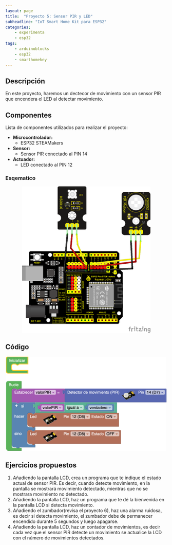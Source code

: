 ```yaml
---
layout: page
title:  "Proyecto 5: Sensor PIR y LED"
subheadline: "IoT Smart Home Kit para ESP32"
categories:
    - experimenta
    - esp32
tags:
    - arduinoblocks
    - esp32
    - smarthomekey
---
```


## Descripción

En este proyecto, haremos un dectecor de movimiento con un sensor PIR que encendera el LED al detectar movimiento.

## Componentes
Lista de componentes utilizados para realizar el proyecto:
- **Microcontrolador:** 
    - ESP32 STEAMakers
- **Sensor:** 
    - Sensor PIR conectado al PIN 14
- **Actuador:** 
    - LED conectado al PIN 12
    
### Esqematico 

<p align="center">
    <img src="/images/experimenta/esp32/Proyectos/P05_Esquematico.png" alt="Proyecto 1" width="400"/>
</p>

## Código 
<p align="center">
    <img src="/images/experimenta/esp32/Proyectos/Proyecto05.png" alt="Proyecto 5" width="500"/>
</p>

## Ejercicios propuestos
1.	Añadiendo la pantalla LCD, crea un programa que te indique el estado actual de sensor PIR. Es decir, cuando detecte movimiento, en la pantalla se mostrará movimiento detectado, mientras que no se mostrara movimiento no detectado.
2.	Añadiendo la pantalla LCD, haz un programa que te dé la bienvenida en la pantalla LCD si detecta movimiento.
3.	Añadiendo el zumbador(revisa el proyecto 6), haz una alarma ruidosa, es decir si detecta movimiento, el zumbador debe de permanecer encendido durante 5 segundos y luego apagarse. 
4.	Añadiendo la pantalla LCD, haz un contador de movimientos, es decir cada vez que el sensor PIR detecte un movimiento se actualice la LCD con el número de movimientos detectados. 

